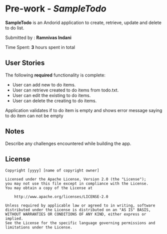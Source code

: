 # Pre-work - *SampleTodo*

**SampleTodo** is an Andorid application to create, retrieve, update and delete to do list.

Submitted by : **Ramnivas Indani**

Time Spent: **3** hours spent in total

## User Stories

The following **required** functionality is complete:
* User can add new to do items.
* User can retrieve created to do items from todo.txt.
* User can edit the existing to do items.
* User can delete the creating to do items.

Application validates if to do item is empty and shows error message saying to do item can not be empty

## Notes

Describe any challenges encountered while building the app.

## License

    Copyright [yyyy] [name of copyright owner]

    Licensed under the Apache License, Version 2.0 (the "License");
    you may not use this file except in compliance with the License.
    You may obtain a copy of the License at

        http://www.apache.org/licenses/LICENSE-2.0

    Unless required by applicable law or agreed to in writing, software
    distributed under the License is distributed on an "AS IS" BASIS,
    WITHOUT WARRANTIES OR CONDITIONS OF ANY KIND, either express or implied.
    See the License for the specific language governing permissions and
    limitations under the License.
    
    
